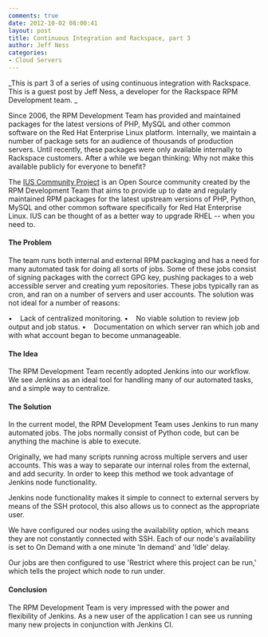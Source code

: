 ```yaml
---
comments: true
date: 2012-10-02 08:00:41
layout: post
title: Continuous Integration and Rackspace, part 3
author: Jeff Ness
categories:
- Cloud Servers
---
```


_This is part 3 of a series of using continuous integration with Rackspace. This is a guest post by Jeff Ness, a developer for the Rackspace RPM Development team.
_

Since 2006, the RPM Development Team has provided and maintained packages for the latest versions of PHP, MySQL and other common software on the Red Hat Enterprise Linux platform. Internally, we maintain a number of package sets for an audience of thousands of production servers. Until recently, these packages were only available internally to Rackspace customers. After a while we began thinking: Why not make this available publicly for everyone to benefit?

The [IUS Community Project](http://iuscommunity.org) is an Open Source community created by the RPM Development Team that aims to provide up to date and regularly maintained RPM packages for the latest upstream versions of PHP, Python, MySQL and other common software specifically for Red Hat Enterprise Linux. IUS can be thought of as a better way to upgrade RHEL -- when you need to.
<!-- more -->

#### The Problem


The team runs both internal and external RPM packaging and has a need for many automated task for doing all sorts of jobs. Some of these jobs consist of signing packages with the correct GPG key, pushing packages to a web accessible server and creating yum repositories. These jobs typically ran as cron, and ran on a number of servers and user accounts. The solution was not ideal for a number of reasons:

•    Lack of centralized monitoring.
•    No viable solution to review job output and job status.
•    Documentation on which server ran which job and with what account began to become unmanageable.


#### The Idea


The RPM Development Team recently adopted Jenkins into our workflow. We see Jenkins as an ideal tool for handling many of our automated tasks, and a simple way to centralize.


#### The Solution


In the current model, the RPM Development Team uses Jenkins to run many automated jobs. The jobs normally consist of Python code, but can be anything the machine is able to execute.

Originally, we had many scripts running across multiple servers and user accounts. This was a way to separate our internal roles from the external, and add security. In order to keep this method we took advantage of Jenkins node functionality.

Jenkins node functionality makes it simple to connect to external servers by means of the SSH protocol, this also allows us to connect as the appropriate user.

We have configured our nodes using the availability option, which means they are not constantly connected with SSH. Each of our node's availability is set to On Demand with a one minute 'In demand' and 'Idle' delay.

Our jobs are then configured to use 'Restrict where this project can be run,' which tells the project which node to run under.


#### Conclusion


The RPM Development Team is very impressed with the power and flexibility of Jenkins. As a new user of the application I can see us running many new projects in conjunction with Jenkins CI.
